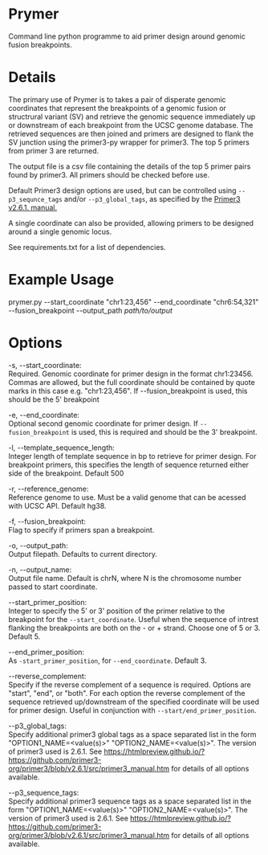 # Prymer
Command line python programme to aid primer design around genomic fusion breakpoints.

# Details
The primary use of Prymer is to takes a pair of disperate genomic coordinates that represent the breakpoints of a
genomic fusion or structrural variant (SV) and retrieve the genomic sequence immediately up or downstream of each 
breakpoint from the UCSC genome database. The retrieved sequences are then joined and primers are designed to flank 
the SV junction using the primer3-py wrapper for primer3. The top 5 primers from primer 3 are returned.

The output file is a csv file containing the details of the top 5 primer pairs found by primer3. All primers should be checked before use.

Default Primer3 design options are used, but can be controlled using `--p3_sequnce_tags` and/or `--p3_global_tags`, as specified
by the [Primer3 v2.6.1. manual.](https://htmlpreview.github.io/?https://github.com/primer3-org/primer3/blob/v2.6.1/src/primer3_manual.htm)

A single coordinate can also be provided, allowing primers to be designed around a single genomic locus. 

See requirements.txt for a list of dependencies.


# Example Usage
prymer.py --start_coordinate "chr1:23,456" --end_coordinate "chr6:54,321" --fusion_breakpoint --output_path *path/to/output*

# Options

  -s, --start_coordinate:  
    Required. Genomic coordinate for primer design in the format chr1:23456. 
    Commas are allowed, but the full coordinate should be contained by quote marks in this case e.g.
    "chr1:23,456". If --fusion_breakpoint is used, this should be the 5' breakpoint

  -e, --end_coordinate:  
    Optional second genomic coordinate for primer design. If `--fusion_breakpoint` is used, this is required and should be the
    3' breakpoint.

  -l, --template_sequence_length:  
    Integer length of template sequence in bp to retrieve for primer design. For breakpoint primers, this
    specifies the length of sequence returned either side of the breakpoint. Default 500

  -r, --reference_genome:  
    Reference genome to use. Must be a valid genome that can be acessed with UCSC API. Default hg38.

  -f, --fusion_breakpoint:  
    Flag to specify if primers span a breakpoint.

  -o, --output_path:  
    Output filepath. Defaults to current directory.

  -n, --output_name:  
    Output file name. Default is chrN, where N is the chromosome number passed to start coordinate.

 --start_primer_position:  
  Integer to specify the 5' or 3' position of the primer relative to the breakpoint for the 
  `--start_coordinate`. Useful when the sequence of intrest flanking the breakpoints are both on the 
  \- or + strand. Choose one of 5 or 3. Default 5.

  --end_primer_position:  
    As `-start_primer_position`, for `--end_coordinate`. Default 3.

  --reverse_complement:  
  Specify if the reverse complement of a sequence is required. Options are "start", "end", or "both". 
  For each option the reverse complement of the sequence retrieved up/downstream of the specified coordinate
  will be used for primer design. Useful in conjunction with `--start/end_primer_position`.

  --p3_global_tags:  
    Specify additional primer3 global tags as a space separated list in the form "OPTION1_NAME=<value(s)>" "OPTION2_NAME=<value(s)>". 
    The version of primer3 used is 2.6.1. See https://htmlpreview.github.io/?https://github.com/primer3-org/primer3/blob/v2.6.1/src/primer3_manual.htm
    for details of all options available.

 --p3_sequence_tags:  
  Specify additional primer3 sequence tags as a space separated list in the form "OPTION1_NAME=<value(s)>" "OPTION2_NAME=<value(s)>".
  The version of primer3 used is 2.6.1. See https://htmlpreview.github.io/?https://github.com/primer3-org/primer3/blob/v2.6.1/src/primer3_manual.htm
  for details of all options available.



